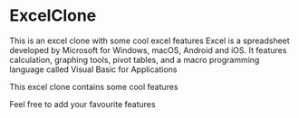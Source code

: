 # ExcelClone

This is an excel clone with some cool excel features
Excel is a spreadsheet developed by Microsoft for Windows, macOS, Android and iOS. It features calculation, graphing tools, pivot tables, and a macro programming language called Visual Basic for Applications

This excel clone contains some cool features

Feel free to add your favourite features
